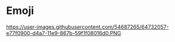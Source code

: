 # Emoji
https://user-images.githubusercontent.com/54687265/64732057-e77f0900-d4a7-11e9-867b-59f1f08016d0.PNG
